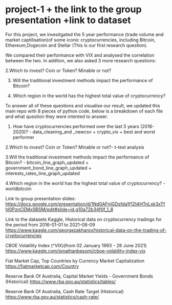 # project-1 + the link to the group presentation +link to dataset
For this project, we invesitgated the 5 year performance (trade volume and market captilisation)of some iconic cryptocurrencies, including Bitcoin, Ethereum,Dogecoin and Stellar (This is our first research question).

We compared their performance with VIX and analysed the correlation between the two. In addtion, we also asked 3 more research questions: 

2.Which to invest? Coin or Token? Minable or not?

3. Will the traditional investment methods impact the performance of Bitcoin?

4. Which region in the world has the highest total value of cryptocurrency?


To answer all of these questions and visualise our result, we updated this main repo with 8 pieces of python code, below is a breakdown of each file and what question they were intented to answer. 





1. How have cryptocurrencies performed over the last 5 years (2016-2020)? - data_cleaning_and _newcsv + crypto_vix + best and worst performer

2.Which to invest? Coin or Token? Minable or not?- t-test analysis 

3.Will the traditional investment methods impact the performance of Bitcoin? - bitcoin_line_graph_updated + government_bond_line_graph_updated + interests_rates_line_graph_updated

4.Which region in the world has the highest total value of cryptocurrency? - worldbitcoin



Link to group presentation slides: https://docs.google.com/presentation/d/1Nd0AFnIGDsfda1f1Zt4HTnLxk3xTfhI0PznCEMx0BSM/edit#slide=id.g10a72b34f0f_1_8





Link to the datasets
Kaggle, Historical data on cryptocurrency tradings for the period from 2016-01-01 to 2021-08-09
https://www.kaggle.com/georgezakharov/historical-data-on-the-trading-of-cryptocurrencies

CBOE Volatility Index (^VIX)(from 02 January 1993 - 28 June 2021) https://www.kaggle.com/jonathanbesomi/cboe-volatility-index-vix

Fiat Market Cap, Top Countries by Currency Market Capitalization
https://fiatmarketcap.com/Country

Reserve Bank Of Australia, Capital Market Yields - Government Bonds (Historical)
https://www.rba.gov.au/statistics/tables/

Reserve Bank Of Australia, Cash Rate Target (Historical)
https://www.rba.gov.au/statistics/cash-rate/

